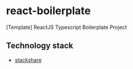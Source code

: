 # react-boilerplate

[Template] ReactJS Typescript Boilerplate Project


## Technology stack
- [stackshare](https://stackshare.io/k0102575/react-boilerplate)